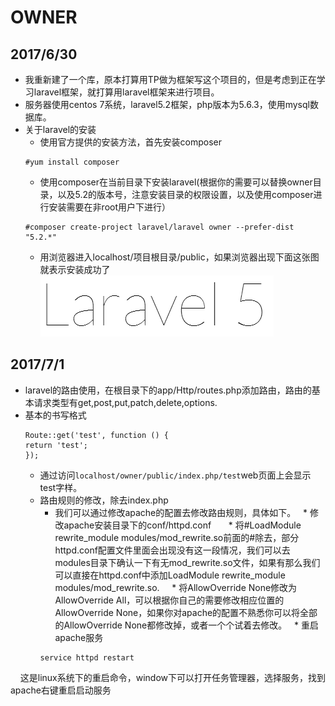 # OWNER
## 2017/6/30
  * 我重新建了一个库，原本打算用TP做为框架写这个项目的，但是考虑到正在学习laravel框架，就打算用laravel框架来进行项目。
  * 服务器使用centos 7系统，laravel5.2框架，php版本为5.6.3，使用mysql数据库。
  * 关于laravel的安装
    * 使用官方提供的安装方法，首先安装composer
    ```
    #yum install composer
    ```
    * 使用composer在当前目录下安装laravel(根据你的需要可以替换owner目录，以及5.2的版本号，注意安装目录的权限设置，以及使用composer进行安装需要在非root用户下进行）
    ```
    #composer create-project laravel/laravel owner --prefer-dist "5.2.*"
    ```
    * 用浏览器进入localhost/项目根目录/public，如果浏览器出现下面这张图就表示安装成功了
    ![](https://github.com/FYKANG/owner/raw/master/githubIMG/laravelCheck.png)
## 2017/7/1
  * laravel的路由使用，在根目录下的app/Http/routes.php添加路由，路由的基本请求类型有get,post,put,patch,delete,options.
  * 基本的书写格式
  	```laravel
  	Route::get('test', function () {
  	return 'test';
  	});
  	````
  	* 通过访问`localhost/owner/public/index.php/test`web页面上会显示test字样。
	* 路由规则的修改，除去index.php
		* 我们可以通过修改apache的配置去修改路由规则，具体如下。
    	* 修改apache安装目录下的conf/httpd.conf
      	* 将#LoadModule rewrite_module modules/mod_rewrite.so前面的#除去，部分httpd.conf配置文件里面会出现没有这一段情况，我们可以去modules目录下确认一下有无mod_rewrite.so文件，如果有那么我们可以直接在httpd.conf中添加LoadModule rewrite_module modules/mod_rewrite.so.
      	* 将AllowOverride None修改为AllowOverride All，可以根据你自己的需要修改相应位置的AllowOverride None，如果你对apache的配置不熟悉你可以将全部的AllowOverride None都修改掉，或者一个个试着去修改。
   		* 重启apache服务
      ```
      service httpd restart
      ```
      这是linux系统下的重启命令，window下可以打开任务管理器，选择服务，找到apache右键重启启动服务
